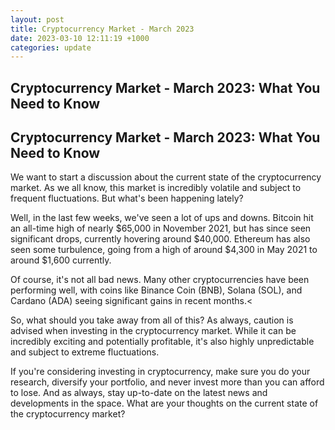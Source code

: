 ```yaml
---
layout: post
title: Cryptocurrency Market - March 2023
date: 2023-03-10 12:11:19 +1000
categories: update
---
```

## Cryptocurrency Market - March 2023: What You Need to Know
## Cryptocurrency Market - March 2023: What You Need to Know

We want to start a discussion about the current state of the cryptocurrency market. As we all know, this market is incredibly volatile and subject to frequent fluctuations. But what's been happening lately?

Well, in the last few weeks, we've seen a lot of ups and downs. Bitcoin hit an all-time high of nearly $65,000 in November 2021, but has since seen significant drops, currently hovering around $40,000. Ethereum has also seen some turbulence, going from a high of around $4,300 in May 2021 to around $1,600 currently.

Of course, it's not all bad news. Many other cryptocurrencies have been performing well, with coins like Binance Coin (BNB), Solana (SOL), and Cardano (ADA) seeing significant gains in recent months.<

So, what should you take away from all of this? As always, caution is advised when investing in the cryptocurrency market. While it can be incredibly exciting and potentially profitable, it's also highly unpredictable and subject to extreme fluctuations.

If you're considering investing in cryptocurrency, make sure you do your research, diversify your portfolio, and never invest more than you can afford to lose. And as always, stay up-to-date on the latest news and developments in the space.
What are your thoughts on the current state of the cryptocurrency market?
